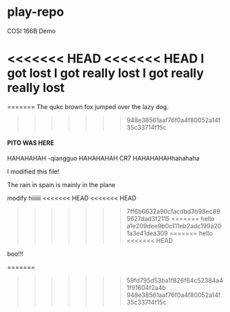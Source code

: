 # play-repo
COSI 166B Demo

<<<<<<< HEAD
<<<<<<< HEAD
I got lost
I got really lost
I got really really lost
=======
=======
The qukc brown fox jumped over the lazy dog.

>>>>>>> 948e38561aaf76f0a4f80052a14f35c33714f15c
#### PITO WAS HERE
HAHAHAHAH -qiangguo
HAHAHAHAH
CR7
HAHAHAHAHhahahaha



I modified this file!

The rain in spain is mainly in the plane

modify
hiiiiii
<<<<<<< HEAD
<<<<<<< HEAD
>>>>>>> 7ff6b6632a90cfacdbd3b98ec895627dad3f2115
=======
hello
>>>>>>> a1e209dee9b0c111eb2adc199a201a3e41dea309
=======
hello
<<<<<<< HEAD

boo!!!

=======
>>>>>>> 59fd795d53ba1f826f64c52384a41f91604f2a4b
>>>>>>> 948e38561aaf76f0a4f80052a14f35c33714f15c
